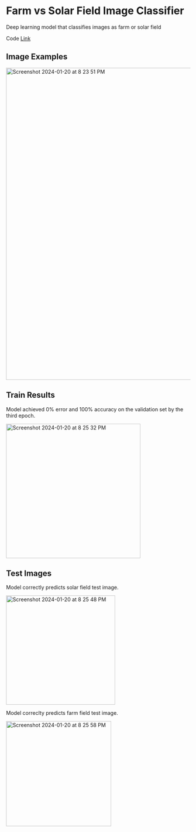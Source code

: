 # Farm vs Solar Field Image Classifier
Deep learning model that classifies images as farm or solar field

Code [Link](https://github.com/kellyshreeve/farm_vs_solar_img_classifier/blob/main/Farm_vs_Solar_Field_Image_Classifier.ipynb)

## Image Examples

<img width="852" alt="Screenshot 2024-01-20 at 8 23 51 PM" src="https://github.com/kellyshreeve/farm_vs_solar_img_classifier/assets/109543606/c5560880-9530-4e02-99f4-ad15d7d3b399">

## Train Results

Model achieved 0% error and 100% accuracy on the validation set by the third epoch. 

<img width="367" alt="Screenshot 2024-01-20 at 8 25 32 PM" src="https://github.com/kellyshreeve/farm_vs_solar_img_classifier/assets/109543606/a5d02675-d111-4983-8c73-9641fe606464">

## Test Images

Model correctly predicts solar field test image.

<img width="298" alt="Screenshot 2024-01-20 at 8 25 48 PM" src="https://github.com/kellyshreeve/farm_vs_solar_img_classifier/assets/109543606/b26a5da9-a2eb-4650-b4fa-0895d12e9412">


Model correclty predicts farm field test image.

<img width="287" alt="Screenshot 2024-01-20 at 8 25 58 PM" src="https://github.com/kellyshreeve/farm_vs_solar_img_classifier/assets/109543606/f02e6699-ea4a-41a7-b243-d45dde6724f6">

